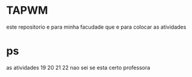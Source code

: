 # TAPWM
este repositorio e para minha facudade que e para colocar as atividades 

# ps
 as atividades 19 20 21 22 nao sei se esta certo professora 